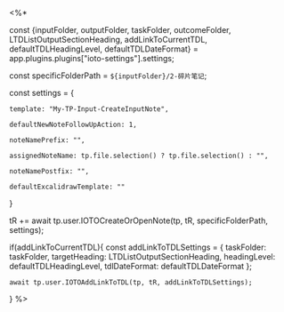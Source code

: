 <%*



const {inputFolder, outputFolder, taskFolder, outcomeFolder, LTDListOutputSectionHeading, addLinkToCurrentTDL, defaultTDLHeadingLevel, defaultTDLDateFormat} = app.plugins.plugins["ioto-settings"].settings;


const specificFolderPath = `${inputFolder}/2-碎片笔记`;


const settings = {

	template: "My-TP-Input-CreateInputNote",

	defaultNewNoteFollowUpAction: 1,

	noteNamePrefix: "",

	assignedNoteName: tp.file.selection() ? tp.file.selection() : "",
	
	noteNamePostfix: "",

	defaultExcalidrawTemplate: ""
}


tR += await tp.user.IOTOCreateOrOpenNote(tp, tR, specificFolderPath, settings);

if(addLinkToCurrentTDL){
	const addLinkToTDLSettings = {
		taskFolder: taskFolder,
		targetHeading: LTDListOutputSectionHeading,
		headingLevel: defaultTDLHeadingLevel,
		tdlDateFormat: defaultTDLDateFormat
	};
	
	await tp.user.IOTOAddLinkToTDL(tp, tR, addLinkToTDLSettings);
}
%>